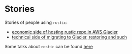 # Stories

Stories of people using `rustic`:

- [economic side of hosting rustic repo in AWS Glacier](https://kmh.prasil.info/posts/rustic-cold-storage-glacier-economics/)
- [technical side of migrating to Glacier, restoring and such](https://kmh.prasil.info/posts/rustic-cold-storage-glacier-migration-configuration/)

Some talks about `restic` can be found
[here](https://restic.readthedocs.io/en/latest/110_talks.html)
